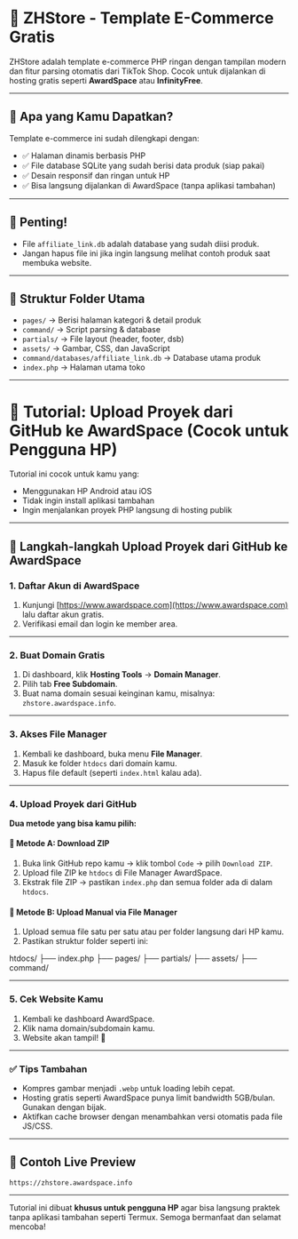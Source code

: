 # 💼 ZHStore - Template E-Commerce Gratis

ZHStore adalah template e-commerce PHP ringan dengan tampilan modern dan fitur parsing otomatis dari TikTok Shop. Cocok untuk dijalankan di hosting gratis seperti **AwardSpace** atau **InfinityFree**.

---

## 🎁 Apa yang Kamu Dapatkan?

Template e-commerce ini sudah dilengkapi dengan:
- ✅ Halaman dinamis berbasis PHP
- ✅ File database SQLite yang sudah berisi data produk (siap pakai)
- ✅ Desain responsif dan ringan untuk HP
- ✅ Bisa langsung dijalankan di AwardSpace (tanpa aplikasi tambahan)

---

## 📌 Penting!
- File `affiliate_link.db` adalah database yang sudah diisi produk.
- Jangan hapus file ini jika ingin langsung melihat contoh produk saat membuka website.

---

## 📁 Struktur Folder Utama
- `pages/` → Berisi halaman kategori & detail produk
- `command/` → Script parsing & database
- `partials/` → File layout (header, footer, dsb)
- `assets/` → Gambar, CSS, dan JavaScript
- `command/databases/affiliate_link.db` → Database utama produk
- `index.php` → Halaman utama toko

---

# 📱 Tutorial: Upload Proyek dari GitHub ke AwardSpace (Cocok untuk Pengguna HP)

Tutorial ini cocok untuk kamu yang:
- Menggunakan HP Android atau iOS
- Tidak ingin install aplikasi tambahan
- Ingin menjalankan proyek PHP langsung di hosting publik

---

## 🚀 Langkah-langkah Upload Proyek dari GitHub ke AwardSpace

### 1. Daftar Akun di AwardSpace
1. Kunjungi [https://www.awardspace.com](https://www.awardspace.com) lalu daftar akun gratis.
2. Verifikasi email dan login ke member area.

---

### 2. Buat Domain Gratis
1. Di dashboard, klik **Hosting Tools** → **Domain Manager**.
2. Pilih tab **Free Subdomain**.
3. Buat nama domain sesuai keinginan kamu, misalnya: `zhstore.awardspace.info`.

---

### 3. Akses File Manager
1. Kembali ke dashboard, buka menu **File Manager**.
2. Masuk ke folder `htdocs` dari domain kamu.
3. Hapus file default (seperti `index.html` kalau ada).

---

### 4. Upload Proyek dari GitHub
**Dua metode yang bisa kamu pilih:**

#### 🔹 Metode A: Download ZIP
1. Buka link GitHub repo kamu → klik tombol `Code` → pilih `Download ZIP`.
2. Upload file ZIP ke `htdocs` di File Manager AwardSpace.
3. Ekstrak file ZIP → pastikan `index.php` dan semua folder ada di dalam `htdocs`.

#### 🔹 Metode B: Upload Manual via File Manager
1. Upload semua file satu per satu atau per folder langsung dari HP kamu.
2. Pastikan struktur folder seperti ini:

htdocs/ ├── index.php ├── pages/ ├── partials/ ├── assets/ ├── command/

---

### 5. Cek Website Kamu
1. Kembali ke dashboard AwardSpace.
2. Klik nama domain/subdomain kamu.
3. Website akan tampil! 🎉

---

### ✅ Tips Tambahan
- Kompres gambar menjadi `.webp` untuk loading lebih cepat.
- Hosting gratis seperti AwardSpace punya limit bandwidth 5GB/bulan. Gunakan dengan bijak.
- Aktifkan cache browser dengan menambahkan versi otomatis pada file JS/CSS.

---

## 🔗 Contoh Live Preview
`https://zhstore.awardspace.info`

---

Tutorial ini dibuat **khusus untuk pengguna HP** agar bisa langsung praktek tanpa aplikasi tambahan seperti Termux. Semoga bermanfaat dan selamat mencoba!